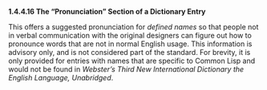 **1.4.4.16 The “Pronunciation” Section of a Dictionary Entry** 

This offers a suggested pronunciation for *defined names* so that people not in verbal communication with the original designers can figure out how to pronounce words that are not in normal English usage. This information is advisory only, and is not considered part of the standard. For brevity, it is only provided for entries with names that are specific to Common Lisp and would not be found in *Webster’s Third New International Dictionary the English Language, Unabridged*. 

